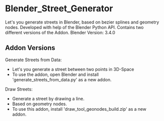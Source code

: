 # Blender_Street_Generator
 Let's you generate streets in Blender, based on bezier splines and geometry nodes.
 Developed with help of the Blender Python API.
 Contains two different versions of the Addon.
 Blender Version: 3.4.0

## Addon Versions
Generate Streets from Data:
- Let's you generate a street between two points in 3D-Space
- To use the addon, open Blender and install 'generate_streets_from_data.py' as a new addon.

Draw Streets:
- Generate a street by drawing a line.
- Based on geometry nodes.
- To use this addon, install 'draw_tool_geonodes_build.zip' as a new addon.
